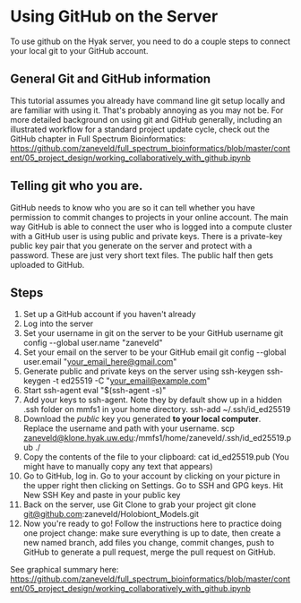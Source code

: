 # Using GitHub on the Server

To use github on the Hyak server, you need to do a couple steps to connect your local git to your GitHub account.

## General Git and GitHub information
This tutorial assumes you already have command line git setup locally and are familiar with using it. That's probably annoying as you may not be. 
For more detailed background on using git and GitHub generally, including an illustrated workflow for a standard project update cycle, check out the GitHub
chapter in Full Spectrum Bioinformatics: https://github.com/zaneveld/full_spectrum_bioinformatics/blob/master/content/05_project_design/working_collaboratively_with_github.ipynb

## Telling git who you are.

GitHub needs to know who you are so it can tell whether you have permission to commit changes to projects in your online account. 
The main way GitHub is able to connect the user who is logged into a compute cluster with a GitHub user is using public and private keys.
There is a private-key public key pair that you generate on the server and protect with a password. These are just very short text files.
The public half then gets uploaded to GitHub.

## Steps 



1. Set up a GitHub account if you haven't already
2. Log into the server
3. Set your username in git on the server to be your GitHub username
git config --global user.name "zaneveld"
4. Set your email on the server to be your GitHub email
git config --global user.email "your_email_here@gmail.com"
5. Generate public and private keys on the server using ssh-keygen
ssh-keygen -t ed25519 -C "your_email@example.com"
6. Start ssh-agent
eval "$(ssh-agent -s)"
7. Add your keys to ssh-agent. Note they by default show up in a hidden .ssh folder on mmfs1 in your home directory.
ssh-add ~/.ssh/id_ed25519
8. Download the *public* key you generated **to your local computer**. Replace the username and path with your username.
scp zaneveld@klone.hyak.uw.edu:/mmfs1/home/zaneveld/.ssh/id_ed25519.pub ./
9. Copy the contents of the file to your clipboard:
cat id_ed25519.pub
(You might have to manually copy any text that appears)
9. Go to GitHub, log in. Go to your account by clicking on your picture in the upper right then clicking on Settings. 
Go to SSH and GPG keys. Hit New SSH Key and paste in your public key
8. Back on the server, use Git Clone to grab your project
git clone git@github.com:zaneveld/Holobiont_Models.git
9. Now you're ready to go! Follow the instructions here to practice doing one project change: 
make sure everything is up to date,
then create a new named branch, 
add files you change, 
commit changes, 
push to GitHub to generate a pull request,
merge the pull request on GitHub.

See graphical summary here:
https://github.com/zaneveld/full_spectrum_bioinformatics/blob/master/content/05_project_design/working_collaboratively_with_github.ipynb



